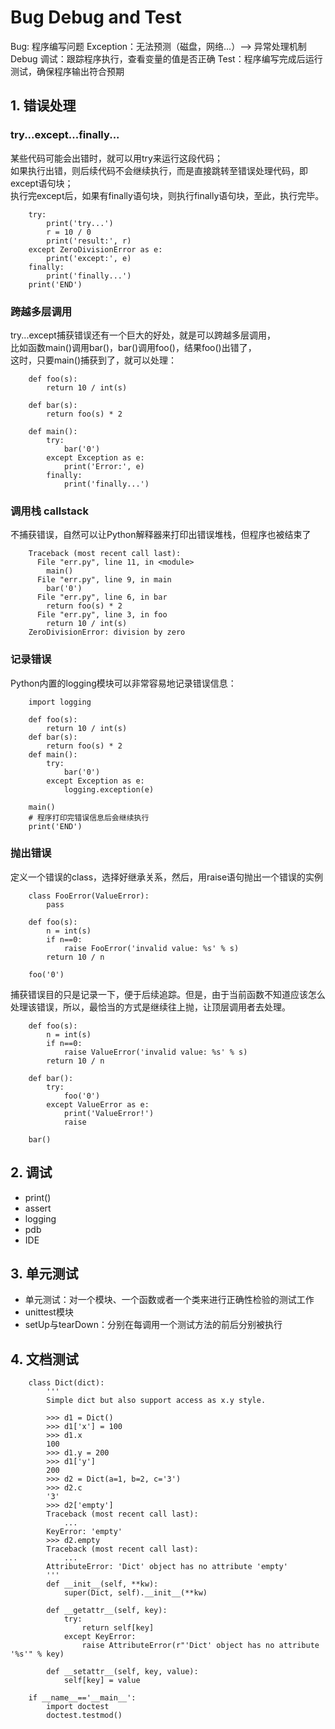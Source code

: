 # Bug Debug and Test
Bug: 程序编写问题
Exception：无法预测（磁盘，网络...）--> 异常处理机制
Debug 调试：跟踪程序执行，查看变量的值是否正确
Test：程序编写完成后运行测试，确保程序输出符合预期

## 1. 错误处理
### try...except...finally...
某些代码可能会出错时，就可以用try来运行这段代码；  
如果执行出错，则后续代码不会继续执行，而是直接跳转至错误处理代码，即except语句块；  
执行完except后，如果有finally语句块，则执行finally语句块，至此，执行完毕。  

        try:
            print('try...')
            r = 10 / 0
            print('result:', r)
        except ZeroDivisionError as e:
            print('except:', e)
        finally:
            print('finally...')
        print('END')
### 跨越多层调用
try...except捕获错误还有一个巨大的好处，就是可以跨越多层调用，  
比如函数main()调用bar()，bar()调用foo()，结果foo()出错了，  
这时，只要main()捕获到了，就可以处理：

        def foo(s):
            return 10 / int(s)
        
        def bar(s):
            return foo(s) * 2
        
        def main():
            try:
                bar('0')
            except Exception as e:
                print('Error:', e)
            finally:
                print('finally...')

### 调用栈 callstack
不捕获错误，自然可以让Python解释器来打印出错误堆栈，但程序也被结束了  

        Traceback (most recent call last):
          File "err.py", line 11, in <module>
            main()
          File "err.py", line 9, in main
            bar('0')
          File "err.py", line 6, in bar
            return foo(s) * 2
          File "err.py", line 3, in foo
            return 10 / int(s)
        ZeroDivisionError: division by zero

### 记录错误
Python内置的logging模块可以非常容易地记录错误信息：  
        
        import logging
        
        def foo(s):
            return 10 / int(s)
        def bar(s):
            return foo(s) * 2
        def main():
            try:
                bar('0')
            except Exception as e:
                logging.exception(e)
        
        main()
        # 程序打印完错误信息后会继续执行
        print('END')

### 抛出错误
定义一个错误的class，选择好继承关系，然后，用raise语句抛出一个错误的实例

        class FooError(ValueError):
            pass
        
        def foo(s):
            n = int(s)
            if n==0:
                raise FooError('invalid value: %s' % s)
            return 10 / n
        
        foo('0')

捕获错误目的只是记录一下，便于后续追踪。但是，由于当前函数不知道应该怎么处理该错误，所以，最恰当的方式是继续往上抛，让顶层调用者去处理。  


        def foo(s):
            n = int(s)
            if n==0:
                raise ValueError('invalid value: %s' % s)
            return 10 / n
        
        def bar():
            try:
                foo('0')
            except ValueError as e:
                print('ValueError!')
                raise
        
        bar()

## 2. 调试
- print()
- assert
- logging
- pdb
- IDE

## 3. 单元测试
- 单元测试：对一个模块、一个函数或者一个类来进行正确性检验的测试工作  
- unittest模块  
- setUp与tearDown：分别在每调用一个测试方法的前后分别被执行

## 4. 文档测试

        class Dict(dict):
            '''
            Simple dict but also support access as x.y style.
        
            >>> d1 = Dict()
            >>> d1['x'] = 100
            >>> d1.x
            100
            >>> d1.y = 200
            >>> d1['y']
            200
            >>> d2 = Dict(a=1, b=2, c='3')
            >>> d2.c
            '3'
            >>> d2['empty']
            Traceback (most recent call last):
                ...
            KeyError: 'empty'
            >>> d2.empty
            Traceback (most recent call last):
                ...
            AttributeError: 'Dict' object has no attribute 'empty'
            '''
            def __init__(self, **kw):
                super(Dict, self).__init__(**kw)
        
            def __getattr__(self, key):
                try:
                    return self[key]
                except KeyError:
                    raise AttributeError(r"'Dict' object has no attribute '%s'" % key)
        
            def __setattr__(self, key, value):
                self[key] = value
        
        if __name__=='__main__':
            import doctest
            doctest.testmod()
